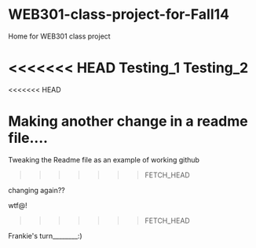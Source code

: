WEB301-class-project-for-Fall14
===============================

Home for WEB301 class project 

<<<<<<< HEAD
Testing_1
Testing_2
=======
<<<<<<< HEAD

Making another change in a readme file....
=======
Tweaking the Readme file as an example of working github
>>>>>>> FETCH_HEAD


changing again??



wtf@!
>>>>>>> FETCH_HEAD


Frankie's turn________:)
